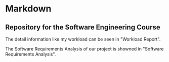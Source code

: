 # Markdown
## Repository for the Software Engineering Course </br>

The detail information like my workload can be seen in "Workload Report".  
  
The Software Requirements Analysis of our project is showned in "Software Requirements Analysis".
